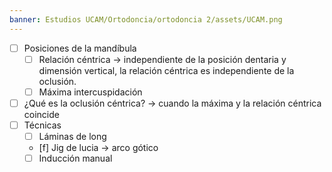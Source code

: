 ```yaml
---
banner: Estudios UCAM/Ortodoncia/ortodoncia 2/assets/UCAM.png
---
```

- [ ] Posiciones de la mandíbula
	- [ ] Relación céntrica -> independiente de la posición dentaria y dimensión vertical, la relación céntrica es independiente de la oclusión.
	- [ ] Máxima intercuspidación 
- [ ] ¿Qué es la oclusión céntrica? -> cuando la máxima y la relación céntrica coincide
- [ ] Técnicas 
	- [ ] Láminas de long
	- [f] Jig de lucia -> arco gótico
	- [ ] Inducción manual